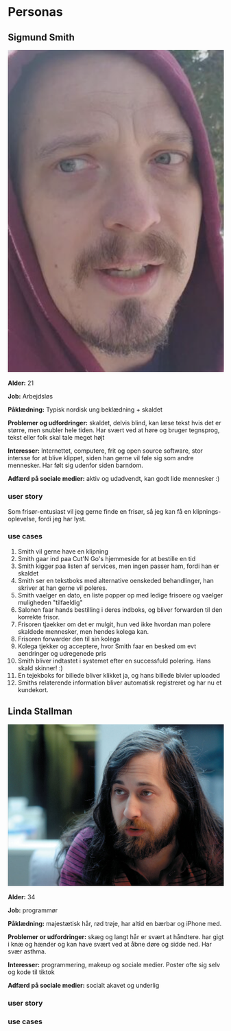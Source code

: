 # Personas

## Sigmund Smith

![Sigmund Smith](/assets/sigmund.png)

**Alder:** 21

**Job:** Arbejdsløs

**Påklædning:** Typisk nordisk ung beklædning + skaldet

**Problemer og udfordringer:** skaldet, delvis blind, kan læse tekst hvis det er større,
men snubler hele tiden. Har svært ved at høre og bruger tegnsprog, tekst eller folk skal tale meget højt

**Interesser:** Internettet, computere, frit og open source software, stor intersse for at blive klippet,
siden han gerne vil føle sig som andre mennesker. Har følt sig udenfor siden barndom.

**Adfærd på sociale medier:** aktiv og udadvendt, kan godt lide mennesker :)

### user story

Som frisør-entusiast vil jeg gerne finde en frisør, så jeg kan få en klipnings-oplevelse, fordi jeg har lyst.

### use cases
1. Smith vil gerne have en klipning
2. Smith gaar ind paa Cut'N Go's hjemmeside for at bestille en tid
3. Smith kigger paa listen af services, men ingen passer ham, fordi han er skaldet
4. Smith ser en tekstboks med alternative oenskeded behandlinger, han skriver at han gerne vil poleres.
5. Smith vaelger en dato, en liste popper op med ledige frisoere og vaelger muligheden "tilfaeldig"
6. Salonen faar hands bestilling i deres indboks, og bliver forwarden til den korrekte frisor.
7. Frisoren tjaekker om det er mulgit, hun ved ikke hvordan man polere skaldede mennesker, men hendes kolega kan.
8. Frisoren forwarder den til sin kolega
9. Kolega tjekker og acceptere, hvor Smith faar en besked om evt aendringer og udregenede pris 
10. Smith bliver indtastet i systemet efter en successfuld polering. Hans skald skinner! :)
11. En tejekboks for billede bliver klikket ja, og hans billede blvier uploaded
12. Smiths relaterende information bliver automatisk registreret og har nu et kundekort.


## Linda Stallman

![Linda Stallman](/assets/linda.jpeg)

**Alder:** 34

**Job:** programmør

**Påklædning:** majestætisk hår, rød trøje, har altid en bærbar og iPhone med.

**Problemer or udfordringer:** skæg og langt hår er svært at håndtere. har gigt i knæ og hænder og kan have svært
ved at åbne døre og sidde ned. Har svær asthma.

**Interesser:** programmering, makeup og sociale medier. Poster ofte sig selv og kode til tiktok

**Adfærd på sociale medier:** socialt akavet og underlig

### user story

### use cases
